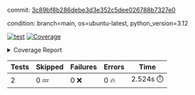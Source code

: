 commit: [3c89bf8b286debe3d3e352c5dee026788b7327e0](https://github.com/rcmdnk/boto3-session/tree/3c89bf8b286debe3d3e352c5dee026788b7327e0)

condition: branch=main, os=ubuntu-latest, python_version=3.12

[![test](https://github.com/rcmdnk/boto3-session/actions/workflows/test.yml/badge.svg)](https://github.com/rcmdnk/boto3-session/actions/runs/9200074233)
<a href="https://github.com/rcmdnk/boto3-session/blob/3c89bf8b286debe3d3e352c5dee026788b7327e0/README.md"><img alt="Coverage" src="https://img.shields.io/badge/Coverage-47%25-orange.svg" /></a><details><summary>Coverage Report </summary><table><tr><th>File</th><th>Stmts</th><th>Miss</th><th>Cover</th><th>Missing</th></tr><tbody><tr><td colspan="5"><b>src/boto3_session</b></td></tr><tr><td>&nbsp; &nbsp;<a href="https://github.com/rcmdnk/boto3-session/blob/3c89bf8b286debe3d3e352c5dee026788b7327e0/src/boto3_session/session.py">session.py</a></td><td>59</td><td>34</td><td>42%</td><td><a href="https://github.com/rcmdnk/boto3-session/blob/3c89bf8b286debe3d3e352c5dee026788b7327e0/src/boto3_session/session.py#L11-L14">11&ndash;14</a>, <a href="https://github.com/rcmdnk/boto3-session/blob/3c89bf8b286debe3d3e352c5dee026788b7327e0/src/boto3_session/session.py#L56">56</a>, <a href="https://github.com/rcmdnk/boto3-session/blob/3c89bf8b286debe3d3e352c5dee026788b7327e0/src/boto3_session/session.py#L64-L66">64&ndash;66</a>, <a href="https://github.com/rcmdnk/boto3-session/blob/3c89bf8b286debe3d3e352c5dee026788b7327e0/src/boto3_session/session.py#L69-L89">69&ndash;89</a>, <a href="https://github.com/rcmdnk/boto3-session/blob/3c89bf8b286debe3d3e352c5dee026788b7327e0/src/boto3_session/session.py#L92-L110">92&ndash;110</a>, <a href="https://github.com/rcmdnk/boto3-session/blob/3c89bf8b286debe3d3e352c5dee026788b7327e0/src/boto3_session/session.py#L113-L117">113&ndash;117</a>, <a href="https://github.com/rcmdnk/boto3-session/blob/3c89bf8b286debe3d3e352c5dee026788b7327e0/src/boto3_session/session.py#L120-L121">120&ndash;121</a>, <a href="https://github.com/rcmdnk/boto3-session/blob/3c89bf8b286debe3d3e352c5dee026788b7327e0/src/boto3_session/session.py#L124-L125">124&ndash;125</a></td></tr><tr><td><b>TOTAL</b></td><td><b>64</b></td><td><b>34</b></td><td><b>47%</b></td><td>&nbsp;</td></tr></tbody></table></details>

| Tests | Skipped | Failures | Errors | Time |
| ----- | ------- | -------- | -------- | ------------------ |
| 2 | 0 :zzz: | 0 :x: | 0 :fire: | 2.524s :stopwatch: |

